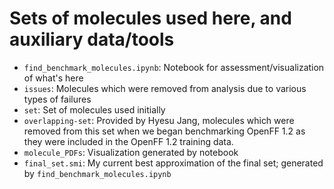# Sets of molecules used here, and auxiliary data/tools

- `find_benchmark_molecules.ipynb`: Notebook for assessment/visualization of what's here
- `issues`: Molecules which were removed from analysis due to various types of failures
- `set`: Set of molecules used initially
- `overlapping-set`: Provided by Hyesu Jang, molecules which were removed from this set when we began benchmarking OpenFF 1.2 as they were included in the OpenFF 1.2 training data.
- `molecule_PDFs`: Visualization generated by notebook
- `final_set.smi`: My current best approximation of the final set; generated by `find_benchmark_molecules.ipynb`
